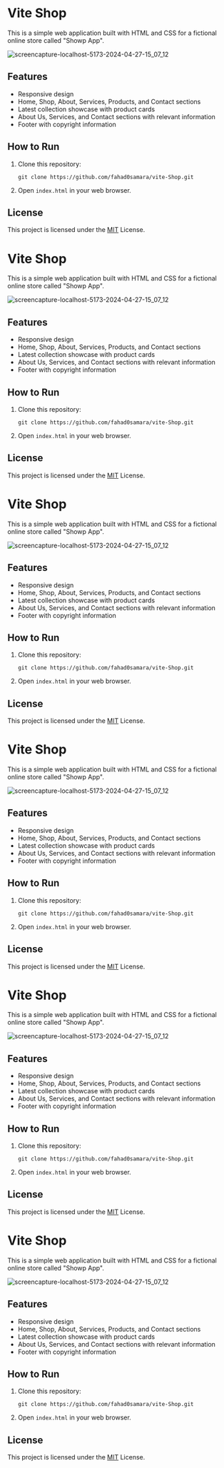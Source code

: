 



# Vite Shop

This is a simple web application built with HTML and CSS for a fictional online store called "Showp App". 

![screencapture-localhost-5173-2024-04-27-15_07_12](https://github.com/fahad0samara/vite-Shop/assets/90055525/1e068d11-b0bf-4340-86fc-c71b3c79c9ab)


## Features 


- Responsive design
- Home, Shop, About, Services, Products, and Contact sections
- Latest collection showcase with product cards
- About Us, Services, and Contact sections with relevant information
- Footer with copyright information



## How to Run

1. Clone this repository:
   ```
   git clone https://github.com/fahad0samara/vite-Shop.git
   ```
2. Open `index.html` in your web browser.

## License

This project is licensed under the [MIT](https://github.com/fahad0samara/vite-Shop/blob/main/LICENSE) License.







# Vite Shop

This is a simple web application built with HTML and CSS for a fictional online store called "Showp App". 

![screencapture-localhost-5173-2024-04-27-15_07_12](https://github.com/fahad0samara/vite-Shop/assets/90055525/1e068d11-b0bf-4340-86fc-c71b3c79c9ab)


## Features 


- Responsive design
- Home, Shop, About, Services, Products, and Contact sections
- Latest collection showcase with product cards
- About Us, Services, and Contact sections with relevant information
- Footer with copyright information



## How to Run

1. Clone this repository:
   ```
   git clone https://github.com/fahad0samara/vite-Shop.git
   ```
2. Open `index.html` in your web browser.

## License

This project is licensed under the [MIT](https://github.com/fahad0samara/vite-Shop/blob/main/LICENSE) License.







# Vite Shop

This is a simple web application built with HTML and CSS for a fictional online store called "Showp App". 

![screencapture-localhost-5173-2024-04-27-15_07_12](https://github.com/fahad0samara/vite-Shop/assets/90055525/1e068d11-b0bf-4340-86fc-c71b3c79c9ab)


## Features 


- Responsive design
- Home, Shop, About, Services, Products, and Contact sections
- Latest collection showcase with product cards
- About Us, Services, and Contact sections with relevant information
- Footer with copyright information



## How to Run

1. Clone this repository:
   ```
   git clone https://github.com/fahad0samara/vite-Shop.git
   ```
2. Open `index.html` in your web browser.

## License

This project is licensed under the [MIT](https://github.com/fahad0samara/vite-Shop/blob/main/LICENSE) License.







# Vite Shop

This is a simple web application built with HTML and CSS for a fictional online store called "Showp App". 

![screencapture-localhost-5173-2024-04-27-15_07_12](https://github.com/fahad0samara/vite-Shop/assets/90055525/1e068d11-b0bf-4340-86fc-c71b3c79c9ab)


## Features 


- Responsive design
- Home, Shop, About, Services, Products, and Contact sections
- Latest collection showcase with product cards
- About Us, Services, and Contact sections with relevant information
- Footer with copyright information



## How to Run

1. Clone this repository:
   ```
   git clone https://github.com/fahad0samara/vite-Shop.git
   ```
2. Open `index.html` in your web browser.

## License

This project is licensed under the [MIT](https://github.com/fahad0samara/vite-Shop/blob/main/LICENSE) License.







# Vite Shop

This is a simple web application built with HTML and CSS for a fictional online store called "Showp App". 

![screencapture-localhost-5173-2024-04-27-15_07_12](https://github.com/fahad0samara/vite-Shop/assets/90055525/1e068d11-b0bf-4340-86fc-c71b3c79c9ab)


## Features 


- Responsive design
- Home, Shop, About, Services, Products, and Contact sections
- Latest collection showcase with product cards
- About Us, Services, and Contact sections with relevant information
- Footer with copyright information



## How to Run

1. Clone this repository:
   ```
   git clone https://github.com/fahad0samara/vite-Shop.git
   ```
2. Open `index.html` in your web browser.

## License

This project is licensed under the [MIT](https://github.com/fahad0samara/vite-Shop/blob/main/LICENSE) License.







# Vite Shop

This is a simple web application built with HTML and CSS for a fictional online store called "Showp App". 

![screencapture-localhost-5173-2024-04-27-15_07_12](https://github.com/fahad0samara/vite-Shop/assets/90055525/1e068d11-b0bf-4340-86fc-c71b3c79c9ab)


## Features 


- Responsive design
- Home, Shop, About, Services, Products, and Contact sections
- Latest collection showcase with product cards
- About Us, Services, and Contact sections with relevant information
- Footer with copyright information



## How to Run

1. Clone this repository:
   ```
   git clone https://github.com/fahad0samara/vite-Shop.git
   ```
2. Open `index.html` in your web browser.

## License

This project is licensed under the [MIT](https://github.com/fahad0samara/vite-Shop/blob/main/LICENSE) License.





